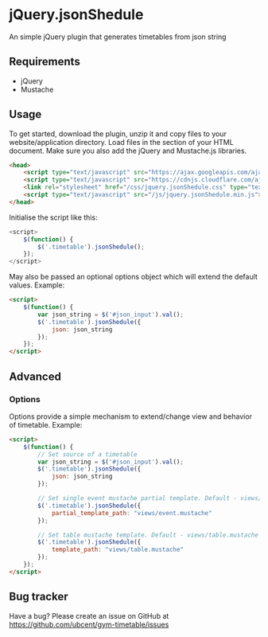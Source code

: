 # jQuery.jsonShedule
An simple jQuery plugin that generates timetables from json string

## Requirements
* jQuery
* Mustache

## Usage
To get started, download the plugin, unzip it and copy files to your website/application directory. Load files in the section of your HTML document. Make sure you also add the jQuery and Mustache.js libraries.
```html
<head>
    <script type="text/javascript" src="https://ajax.googleapis.com/ajax/libs/jquery/2.1.3/jquery.min.js"></script>
    <script type="text/javascript" src="https://cdnjs.cloudflare.com/ajax/libs/mustache.js/2.1.3/mustache.min.js"></script>
    <link rel="stylesheet" href="/css/jquery.jsonShedule.css" type="text/css" media="screen" />
    <script type="text/javascript" src="/js/jquery.jsonShedule.min.js"></script>
</head>
```
Initialise the script like this:
```javascript
<script>
	$(function() {
		$('.timetable').jsonShedule();
	});
</script>
```
May also be passed an optional options object which will extend the default values. Example:
```html
<script>
	$(function() {
		var json_string = $('#json_input').val();
		$('.timetable').jsonShedule({
			json: json_string
		});
	});
</script>
```
## Advanced
### Options
Options provide a simple mechanism to extend/change view and behavior of timetable. Example:
```html
<script>
	$(function() {
		// Set source of a timetable
		var json_string = $('#json_input').val();
		$('.timetable').jsonShedule({
			json: json_string
		});

		// Set single event mustache partial template. Default - views/event.mustache
		$('.timetable').jsonShedule({
			partial_template_path: "views/event.mustache"
		});

		// Set table mustache template. Default - views/table.mustache
		$('.timetable').jsonShedule({
			template_path: "views/table.mustache"
		});
	});
</script>
```
## Bug tracker
Have a bug? Please create an issue on GitHub at https://github.com/ubcent/gym-timetable/issues